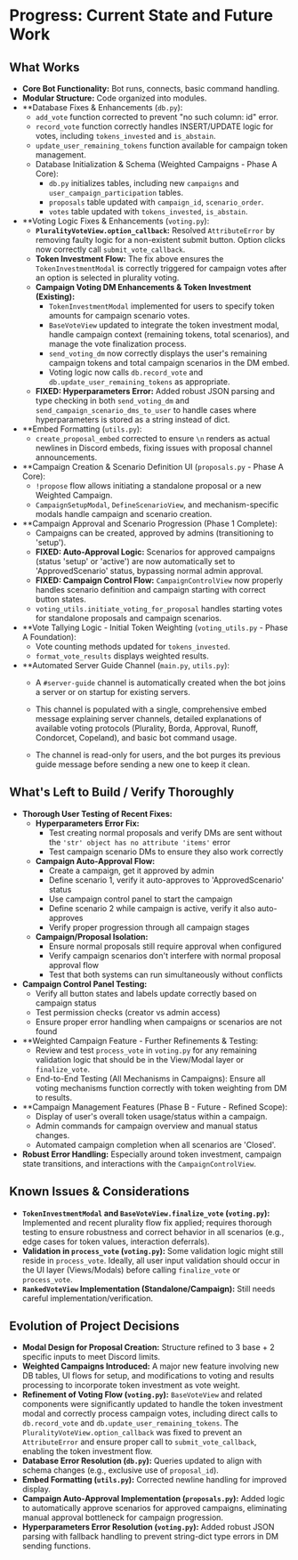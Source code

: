 # Progress: Current State and Future Work

## What Works

*   **Core Bot Functionality:** Bot runs, connects, basic command handling.
*   **Modular Structure:** Code organized into modules.
*   **Database Fixes & Enhancements (`db.py`):
    *   `add_vote` function corrected to prevent "no such column: id" error.
    *   `record_vote` function correctly handles INSERT/UPDATE logic for votes, including `tokens_invested` and `is_abstain`.
    *   `update_user_remaining_tokens` function available for campaign token management.
    *   Database Initialization & Schema (Weighted Campaigns - Phase A Core):
        *   `db.py` initializes tables, including new `campaigns` and `user_campaign_participation` tables.
        *   `proposals` table updated with `campaign_id`, `scenario_order`.
        *   `votes` table updated with `tokens_invested`, `is_abstain`.
*   **Voting Logic Fixes & Enhancements (`voting.py`):
    *   **`PluralityVoteView.option_callback`:** Resolved `AttributeError` by removing faulty logic for a non-existent submit button. Option clicks now correctly call `submit_vote_callback`.
    *   **Token Investment Flow:** The fix above ensures the `TokenInvestmentModal` is correctly triggered for campaign votes after an option is selected in plurality voting.
    *   **Campaign Voting DM Enhancements & Token Investment (Existing):**
        *   `TokenInvestmentModal` implemented for users to specify token amounts for campaign scenario votes.
        *   `BaseVoteView` updated to integrate the token investment modal, handle campaign context (remaining tokens, total scenarios), and manage the vote finalization process.
        *   `send_voting_dm` now correctly displays the user's remaining campaign tokens and total campaign scenarios in the DM embed.
        *   Voting logic now calls `db.record_vote` and `db.update_user_remaining_tokens` as appropriate.
    *   **FIXED: Hyperparameters Error:** Added robust JSON parsing and type checking in both `send_voting_dm` and `send_campaign_scenario_dms_to_user` to handle cases where hyperparameters is stored as a string instead of dict.
*   **Embed Formatting (`utils.py`):
    *   `create_proposal_embed` corrected to ensure `\n` renders as actual newlines in Discord embeds, fixing issues with proposal channel announcements.
*   **Campaign Creation & Scenario Definition UI (`proposals.py` - Phase A Core):
    *   `!propose` flow allows initiating a standalone proposal or a new Weighted Campaign.
    *   `CampaignSetupModal`, `DefineScenarioView`, and mechanism-specific modals handle campaign and scenario creation.
*   **Campaign Approval and Scenario Progression (Phase 1 Complete):
    *   Campaigns can be created, approved by admins (transitioning to 'setup').
    *   **FIXED: Auto-Approval Logic:** Scenarios for approved campaigns (status 'setup' or 'active') are now automatically set to 'ApprovedScenario' status, bypassing normal admin approval.
    *   **FIXED: Campaign Control Flow:** `CampaignControlView` now properly handles scenario definition and campaign starting with correct button states.
    *   `voting_utils.initiate_voting_for_proposal` handles starting votes for standalone proposals and campaign scenarios.
*   **Vote Tallying Logic - Initial Token Weighting (`voting_utils.py` - Phase A Foundation):
    *   Vote counting methods updated for `tokens_invested`.
    *   `format_vote_results` displays weighted results.
*   **Automated Server Guide Channel (`main.py`, `utils.py`):
    *   A `#server-guide` channel is automatically created when the bot joins a server or on startup for existing servers.
    *   This channel is populated with a single, comprehensive embed message explaining server channels, detailed explanations of available voting protocols (Plurality, Borda, Approval, Runoff, Condorcet, Copeland), and basic bot command usage.

    *   The channel is read-only for users, and the bot purges its previous guide message before sending a new one to keep it clean.

## What's Left to Build / Verify Thoroughly

*   **Thorough User Testing of Recent Fixes:**
    *   **Hyperparameters Error Fix:**
        *   Test creating normal proposals and verify DMs are sent without the `'str' object has no attribute 'items'` error
        *   Test campaign scenario DMs to ensure they also work correctly
    *   **Campaign Auto-Approval Flow:**
        *   Create a campaign, get it approved by admin
        *   Define scenario 1, verify it auto-approves to 'ApprovedScenario' status
        *   Use campaign control panel to start the campaign
        *   Define scenario 2 while campaign is active, verify it also auto-approves
        *   Verify proper progression through all campaign stages
    *   **Campaign/Proposal Isolation:**
        *   Ensure normal proposals still require approval when configured
        *   Verify campaign scenarios don't interfere with normal proposal approval flow
        *   Test that both systems can run simultaneously without conflicts
*   **Campaign Control Panel Testing:**
    *   Verify all button states and labels update correctly based on campaign status
    *   Test permission checks (creator vs admin access)
    *   Ensure proper error handling when campaigns or scenarios are not found
*   **Weighted Campaign Feature - Further Refinements & Testing:
    *   Review and test `process_vote` in `voting.py` for any remaining validation logic that should be in the View/Modal layer or `finalize_vote`.
    *   End-to-End Testing (All Mechanisms in Campaigns): Ensure all voting mechanisms function correctly with token weighting from DM to results.
*   **Campaign Management Features (Phase B - Future - Refined Scope):
    *   Display of user's overall token usage/status within a campaign.
    *   Admin commands for campaign overview and manual status changes.
    *   Automated campaign completion when all scenarios are 'Closed'.
*   **Robust Error Handling:** Especially around token investment, campaign state transitions, and interactions with the `CampaignControlView`.

## Known Issues & Considerations

*   **`TokenInvestmentModal` and `BaseVoteView.finalize_vote` (`voting.py`):** Implemented and recent plurality flow fix applied; requires thorough testing to ensure robustness and correct behavior in all scenarios (e.g., edge cases for token values, interaction deferrals).
*   **Validation in `process_vote` (`voting.py`):** Some validation logic might still reside in `process_vote`. Ideally, all user input validation should occur in the UI layer (Views/Modals) before calling `finalize_vote` or `process_vote`.
*   **`RankedVoteView` Implementation (Standalone/Campaign):** Still needs careful implementation/verification.

## Evolution of Project Decisions

*   **Modal Design for Proposal Creation:** Structure refined to 3 base + 2 specific inputs to meet Discord limits.
*   **Weighted Campaigns Introduced:** A major new feature involving new DB tables, UI flows for setup, and modifications to voting and results processing to incorporate token investment as vote weight.
*   **Refinement of Voting Flow (`voting.py`):** `BaseVoteView` and related components were significantly updated to handle the token investment modal and correctly process campaign votes, including direct calls to `db.record_vote` and `db.update_user_remaining_tokens`. The `PluralityVoteView.option_callback` was fixed to prevent an `AttributeError` and ensure proper call to `submit_vote_callback`, enabling the token investment flow.
*   **Database Error Resolution (`db.py`):** Queries updated to align with schema changes (e.g., exclusive use of `proposal_id`).
*   **Embed Formatting (`utils.py`):** Corrected newline handling for improved display.
*   **Campaign Auto-Approval Implementation (`proposals.py`):** Added logic to automatically approve scenarios for approved campaigns, eliminating manual approval bottleneck for campaign progression.
*   **Hyperparameters Error Resolution (`voting.py`):** Added robust JSON parsing with fallback handling to prevent string-dict type errors in DM sending functions.